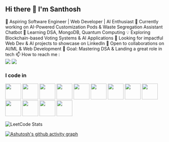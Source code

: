 ## Hi there 👋 I'm Santhosh

🚀 Aspiring Software Engineer | Web Developer | AI Enthusiast
🔭 Currently working on AI-Powered Customization Pods & Waste Segregation Assistant Chatbot
🌱 Learning DSA, MongoDB, Quantum Computing
💡 Exploring Blockchain-based Voting Systems & AI Applications
📌 Looking for impactful Web Dev & AI projects to showcase on LinkedIn
👯 Open to collaborations on AI/ML & Web Development
🎯 Goal: Mastering DSA & Landing a great role in tech
📫 How to reach me :
<br /> [<img src="https://img.shields.io/badge/Twitter-1DA1F2?style=for-the-badge&logo=twitter&logoColor=white" />](https://x.com/SanthoshSa66888) [<img src="https://img.shields.io/badge/LinkedIn-0077B5?style=for-the-badge&logo=linkedin&logoColor=white" />](https://www.linkedin.com/in/santhosh-vinayagam/)

### I code in
<img height="50" width="50" src="https://img.icons8.com/color/48/000000/python.png" /> <img height="50" width="50" src="https://img.icons8.com/color/48/000000/c-programming.png" /> <img height="50" width="50" src="https://img.icons8.com/color/48/000000/c-plus-plus-logo.png" /> <img height="50" width="50" src="https://img.icons8.com/color/48/000000/java-coffee-cup-logo.png" /> <img height="50" width="50" src="https://img.icons8.com/color/48/000000/html-5.png" /> <img height="50" width="50" src="https://img.icons8.com/color/48/000000/css3.png" />
<img height="50" width="50" src="https://img.icons8.com/color/48/000000/javascript.png"/> <img height="50" width="50" src="https://img.icons8.com/fluent/48/000000/arduino.png"/> <img height="50" width="50" src="https://img.icons8.com/color/48/000000/react-native.png"/> <img height="50" width="50" src="https://img.icons8.com/color/48/000000/mysql-logo.png"/> <img height="50" width="50" src="https://img.icons8.com/color/48/000000/mongodb.png"/> <img height="50" width="50" src="https://img.icons8.com/color/48/000000/nodejs.png"/> <img height="50" width="50" src="https://img.icons8.com/color/48/000000/spring-logo.png"/>

![LeetCode Stats](https://leetcard.jacoblin.cool/Santhosh_944?theme=dark&font=Khula&ext=heatmap)

[![Ashutosh's github activity graph](https://github-readme-activity-graph.vercel.app/graph?username=Santhosh944&bg_color=000000&color=f5f5f5&line=1ab751&point=2a8982&area=true&hide_border=true)](https://github.com/ashutosh00710/github-readme-activity-graph)
